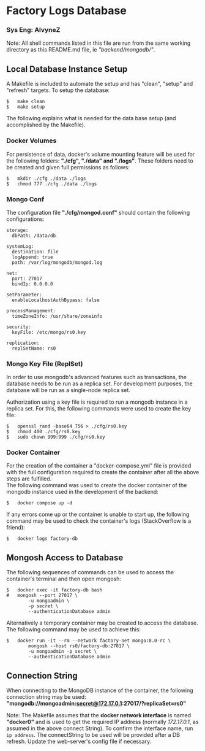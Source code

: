 # Factory Logs Database
### Sys Eng: AlvyneZ
Note: All shell commands listed in this file are run from the same
 working directory as this README.md file, ie *"backend/mongodb/"*.

## Local Database Instance Setup
A Makefile is included to automate the setup and has "clean", "setup"
 and "refresh" targets. To setup the database:
```
$   make clean
$   make setup
```
The following explains what is needed for the data base setup (and
 accomplished by the Makefile).


### Docker Volumes
For persistence of data, docker's volume mounting feature will be used
 for the following folders: **"./cfg", "./data" and "./logs"**. These
 folders need to be created and given full permissions as follows:
```
$   mkdir ./cfg ./data ./logs
$   chmod 777 ./cfg ./data ./logs
```

### Mongo Conf
The configuration file **"./cfg/mongod.conf"** should contain the
 following configurations:
```
storage:
  dbPath: /data/db

systemLog:
  destination: file
  logAppend: true
  path: /var/log/mongodb/mongod.log

net:
  port: 27017
  bindIp: 0.0.0.0

setParameter:
  enableLocalhostAuthBypass: false

processManagement:
  timeZoneInfo: /usr/share/zoneinfo

security:
  keyFile: /etc/mongo/rs0.key

replication:
  replSetName: rs0
```

### Mongo Key File (ReplSet) 
In order to use mongodb's advanced features such as transactions, the
 database needs to be run as a replica set. For development purposes,
 the database will be run as a single-node replica set.  

Authorization using a key file is required to run a mongodb instance
 in a replica set. For this, the following commands were used to
 create the key file:
```
$   openssl rand -base64 756 > ./cfg/rs0.key
$   chmod 400 ./cfg/rs0.key
$   sudo chown 999:999 ./cfg/rs0.key
```

### Docker Container
For the creation of the container a "docker-compose.yml" file is
 provided with the full configuration required to create the container
 after all the above steps are fulfilled.  
The following command was used to create the docker container of the
 mongodb instance used in the development of the backend:
```
$   docker compose up -d
```
If any errors come up or the container is unable to start up, the following
 command may be used to check the container's logs (StackOverflow is a
 friend):
```
$   docker logs factory-db
```

## Mongosh Access to Database
The following sequences of commands can be used to access the container's
 terminal and then open mongosh:
```
$   docker exec -it factory-db bash
#   mongosh --port 27017 \
        -u mongoadmin \
        -p secret \
        --authenticationDatabase admin
```

Alternatively a temporary container may be created to access the database.
 The following command may be used to achieve this:
```
$   docker run -it --rm --network factory-net mongo:8.0-rc \
        mongosh --host rs0/factory-db:27017 \
        -u mongoadmin -p secret \
        --authenticationDatabase admin
```

## Connection String
When connecting to the MongoDB instance of the container, the following
 connection string may be used:  
**"mongodb://mongoadmin:secret@172.17.0.1:27017/?replicaSet=rs0"**

Note: The Makefile assumes that the **docker network interface** is
 named **"docker0"** and is used to get the required IP address (normally
 *172.17.0.1*, as assumed in the above connect String). To confirm
 the interface name, run ```ip address```. The connectString to be used
 will be provided after a DB refresh. Update the web-server's config
 file if necessary.
